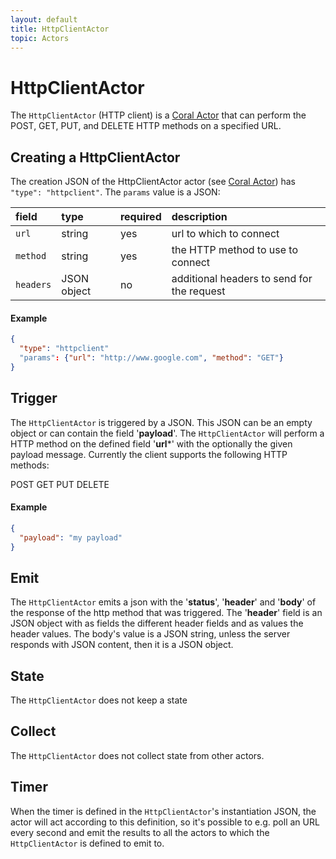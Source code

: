 ```yaml
---
layout: default
title: HttpClientActor
topic: Actors
---
```

<!--
   Licensed to the Apache Software Foundation (ASF) under one or more
   contributor license agreements.  See the NOTICE file distributed with
   this work for additional information regarding copyright ownership.
   The ASF licenses this file to You under the Apache License, Version 2.0
   (the "License"); you may not use this file except in compliance with
   the License.  You may obtain a copy of the License at

       http://www.apache.org/licenses/LICENSE-2.0

   Unless required by applicable law or agreed to in writing, software
   distributed under the License is distributed on an "AS IS" BASIS,
   WITHOUT WARRANTIES OR CONDITIONS OF ANY KIND, either express or implied.
   See the License for the specific language governing permissions and
   limitations under the License.
-->

# HttpClientActor
The `HttpClientActor` (HTTP client) is a [Coral Actor](/actors/overview/) that can perform the POST, GET, PUT, and DELETE HTTP methods on a specified URL.

## Creating a HttpClientActor
The creation JSON of the HttpClientActor actor (see [Coral Actor](/actors/overview/)) has `"type": "httpclient"`. The `params` value is a JSON:

field  | type | required | description
:----- | :---- | :--- | :------------
`url` | string | yes | url to which to connect
`method` | string | yes | the HTTP method to use to connect
`headers` | JSON object | no | additional headers to send for the request

#### Example
```json
{
  "type": "httpclient"
  "params": {"url": "http://www.google.com", "method": "GET"}
}
```

## Trigger
The `HttpClientActor` is triggered by a JSON. This JSON can be an empty object or can contain the field '**payload**'.
The `HttpClientActor` will perform a HTTP method on the defined field '**url***' with the optionally the given payload message.
Currently the client supports the following HTTP methods:

POST
GET
PUT
DELETE

#### Example
```json
{
  "payload": "my payload"
}
```

## Emit
The `HttpClientActor` emits a json with the '**status**', '**header**' and '**body**' of the response of the http method that was triggered.
The '**header**' field is an JSON object with as fields the different header fields and as values the header values. The body's value is a JSON
string, unless the server responds with JSON content, then it is a JSON object.

## State
The `HttpClientActor` does not keep a state

## Collect
The `HttpClientActor` does not collect state from other actors.

## Timer
When the timer is defined in the `HttpClientActor`'s instantiation JSON, the actor will act according to this definition, so it's possible to
 e.g. poll an URL every second and emit the results to all the actors to which the `HttpClientActor` is defined to emit to.
